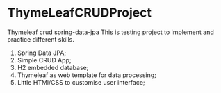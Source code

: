 # ThymeLeafCRUDProject
Thymeleaf crud spring-data-jpa
This is testing project to implement and practice different skills.
1. Spring Data JPA;
2. Simple CRUD App;
3. H2 embedded database;
4. Thymeleaf as web template for data processing;
5. Little HTMl/CSS to customise user interface;
